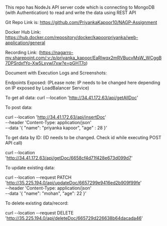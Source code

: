 This repo has NodeJs API server code which is connecting to MongoDB (with Authentication) to read and write the data using REST API

Git Repo Link is: https://github.com/PriyankaKapoor10/NAGP-Assignment

Docker Hub Link: https://hub.docker.com/repository/docker/kapoorpriyanka/web-application/general

Recording Link: (https://nagarro-my.sharepoint.com/:v:/p/priyanka_kapoor/EaRlwqx2mRVBucvMsW_WCggB7DPSrdxfYo-Xw5Lxywl7xw?e=pGHT7o)

Document with Execution Logs and Screenshots: 

Endpoints Exposed: (PLease note: IP needs to be changed here depending on IP exposed by LoadBalancer Service)

To get all data:
curl --location 'http://34.41.172.63/api/getAllDoc'

To post data:

curl --location 'http://34.41.172.63/api/insertDoc' \
--header 'Content-Type: application/json' \
--data '{
    "name": "priyanka kapoor",
    "age" : 28
}'

To get data by ID: (ID needs to be changed. Check id while executing POST API call)

curl --location 'http://34.41.172.63/api/getDoc/6658cf4d71f428e673d099d7'

To update existing data:

curl --location --request PATCH 'http://35.225.194.0/api/updateDoc/6657299e9416ed2b909f99fe' \
--header 'Content-Type: application/json' \
--data '{
    "name": "mohan",
    "age": 22
}'

To delete existing data/record:

curl --location --request DELETE 'http://35.225.194.0/api/deleteDoc/665729d226638b64dacada46'